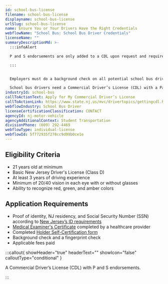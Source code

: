 ```yaml
---
id: school-bus-license
filename: school-bus-license
displayname: school-bus-license
urlSlug: school-bus-license
name: Ensure You or Your Drivers Have the Right Credentials
webflowName: "School Bus: School Bus Driver Credentials"
licenseName: ""
summaryDescriptionMd: >-
  :::infoAlert

  P and S endorsements are only added to a CDL upon request and require that drivers take additional knowledge and skills tests.

  :::


  Employers must do a background check on all potential school bus drivers. Only drivers with clean records can legally drive a school bus.

  School bus drivers need a Commercial Driver’s License (CDL) with a Passenger (P) and School Bus (S) endorsement before they can legally drive a school bus. The licensing process has two parts: knowledge test and skills test.
industryId: school-bus
callToActionText: Apply for My Commercial Driver’s License
callToActionLink: https://www.state.nj.us/mvc/drivertopics/gettingcdl.htm
webflowIndustry: School Bus Driver
licenseCertificationClassification: CONTACT
agencyId: nj-motor-vehicle
agencyAdditionalContext: Student Transportation
divisionPhone: (609) 292-4469
webflowType: individual-license
webflowId: 5f772935f278cc9d99b0ce1e
---
```


## Eligibility Criteria

- 21 years old at minimum
- Basic New Jersey Driver's License (Class D)
- At least 3 years of driving experience
- Minimum of 20/40 vision in each eye with or without glasses
- Ability to recognize red, green, and amber colors

## Application Requirements

- Proof of identity, NJ residency, and Social Security Number (SSN) according to [New Jersey’s ID requirements](https://www.state.nj.us/mvc/pdf/license/Standard_License_Sheet_Engl.pdf)
- [Medical Examiner's Certificate](https://www.state.nj.us/mvc/pdf/drivertopics/RA_4_1_a.pdf) completed by a healthcare provider
- Completed [Holder Self-Certification form](https://www.state.nj.us/mvc/pdf/drivertopics/CDSC-1.pdf)
- Background check and a fingerprint check
- Applicable fees paid

:::callout{ showHeader="true" headerText="" showIcon="false" calloutType="conditional" }

A Commercial Driver’s License (CDL) with P and S endorsements.

:::
